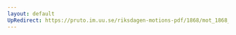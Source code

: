 ```yaml
---
layout: default
UpRedirect: https://pruto.im.uu.se/riksdagen-motions-pdf/1868/mot_1868__ak__9/mot_1868__ak__9-002.pdf
---
```

